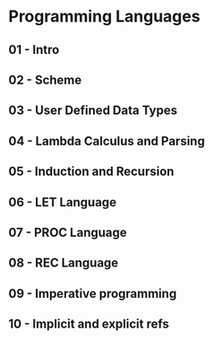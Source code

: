 # Programming Languages

## 01 - Intro


## 02 - Scheme


## 03 - User Defined Data Types


## 04 - Lambda Calculus and Parsing


## 05 - Induction and Recursion


## 06 - LET Language


## 07 - PROC Language


## 08 - REC Language


## 09 - Imperative programming


## 10 - Implicit and explicit refs
